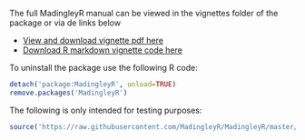 The full MadingleyR manual can be viewed in the vignettes folder of the package or via de links below

* [View and download vignette pdf here](https://madingleyr.github.io/MadingleyR/Package/vignettes/MadingleyR.pdf)
* [Download R markdown vignette code here](https://madingleyr.github.io/MadingleyR/Package/vignettes/MadingleyR.Rmd)

To uninstall the package use the following R code:

```R
detach('package:MadingleyR', unload=TRUE)
remove.packages('MadingleyR')
```

The following is only intended for testing purposes:

```R
source('https://raw.githubusercontent.com/MadingleyR/MadingleyR/master/Manual/UserManual.r')
```
